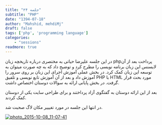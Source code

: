 ```yaml
---
title: "جلسه ۳۴"
subtitle: "PHP"
date: "1394-07-18"
author: "Mahshid, mehdiMj"
draft: false
tags: ['php', 'programming language']
categories:
    - "sessions"
readmore: true
---
```

در این جلسه علیرضا حیاتی به مختصری درباره تاریخچه زبان phpپرداخت بعد از آن لایسنس این زبان برنامه نویسی را مطرح کرد و توضیح داد که به چه صورت میتوان به توسعه این زبان کمک کرد. در بخش عملی آموزش اجرای این زبان بر روی سرور را آموزش داد و بعد از آن آموزش تابع نویسی و تلفیق PHP با HTML مورد بحث قرار گرفت. در بخش پایانی ارائه به سوالات دوستان اختصاص داشت.

بعد از این ارائه دوستان به گفتگوی آزاد پرداختند و برای طراحی سایت یکی از دوستان کمک کردند.

در انتها این جلسه در مورد تغیییر مکان لاگ صحبت شد.

[![photo_2015-10-08_11-07-41](../../img/910edaac-fdbb-11e6-86dd-a088b4d860141488289271.5760837.jpg)](../../img/910edaac-fdbb-11e6-86dd-a088b4d860141488289271.5760837.jpg)
